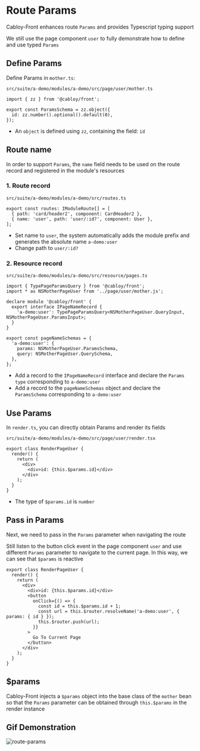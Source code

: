# Route Params

Cabloy-Front enhances route `Params` and provides Typescript typing support

We still use the page component `user` to fully demonstrate how to define and use typed `Params`

## Define Params

Define Params in `mother.ts`:

`src/suite/a-demo/modules/a-demo/src/page/user/mother.ts`

```typescript{4}
import { zz } from '@cabloy/front';

export const ParamsSchema = zz.object({
  id: zz.number().optional().default(0),
});
```

- An `object` is defined using `zz`, containing the field: `id`

## Route name

In order to support `Params`, the `name` field needs to be used on the route record and registered in the module's resources

### 1. Route record

`src/suite/a-demo/modules/a-demo/src/routes.ts`

```typescript{3}
export const routes: IModuleRoute[] = [
  { path: 'card/header2', component: CardHeader2 },
  { name: 'user', path: 'user/:id?', component: User },
];
```

- Set name to `user`, the system automatically adds the module prefix and generates the absolute name `a-demo:user`
- Change path to `user/:id?`

### 2. Resource record

`src/suite/a-demo/modules/a-demo/src/resource/pages.ts`

```typescript{2,6,11-14}
import { TypePageParamsQuery } from '@cabloy/front';
import * as NSMotherPageUser from '../page/user/mother.js';

declare module '@cabloy/front' {
  export interface IPageNameRecord {
    'a-demo:user': TypePageParamsQuery<NSMotherPageUser.QueryInput, NSMotherPageUser.ParamsInput>;
  }
}

export const pageNameSchemas = {
  'a-demo:user': {
    params: NSMotherPageUser.ParamsSchema,
    query: NSMotherPageUser.QuerySchema,
  },
};
```

- Add a record to the `IPageNameRecord` interface and declare the `Params type` corresponding to `a-demo:user`
- Add a record to the `pageNameSchemas` object and declare the `ParamsSchema` corresponding to `a-demo:user`

## Use Params

In `render.ts`, you can directly obtain Params and render its fields

`src/suite/a-demo/modules/a-demo/src/page/user/render.tsx`

```typescript{5}
export class RenderPageUser {
  render() {
    return (
      <div>
        <div>id: {this.$params.id}</div>
      </div>
    );
  }
}
```

- The type of `$params.id` is `number`

## Pass in Params

Next, we need to pass in the `Params` parameter when navigating the route

Still listen to the button click event in the page component `user` and use different `Params` parameter to navigate to the current page. In this way, we can see that `$params` is reactive

```typescript{6-14}
export class RenderPageUser {
  render() {
    return (
      <div>
        <div>id: {this.$params.id}</div>
        <button
          onClick={() => {
            const id = this.$params.id + 1;
            const url = this.$router.resolveName('a-demo:user', { params: { id } });
            this.$router.push(url);
          }}
        >
          Go To Current Page
        </button>
      </div>
    );
  }
}
```

## $params

Cabloy-Front injects a `$params` object into the base class of the `mother` bean so that the `Params` parameter can be obtained through `this.$params` in the render instance

## Gif Demonstration

![route-params](https://cabloy-1258265067.cos.ap-shanghai.myqcloud.com/image/route-params.gif)
